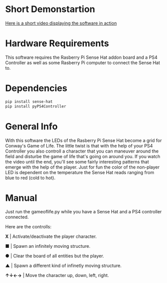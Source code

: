 # Short Demonstartion
[Here is a short video displaying the software in action](https://youtu.be/YGtlaHDe6AA)

# Hardware Requirements
This software requires the Rasberry Pi Sense Hat addon board and a PS4 Controller as well as some Rasberry Pi computer to connect the Sense Hat to.

# Dependencies

```bash
pip install sense-hat
pip install pyPS4Controller
```

# General Info
With this software the LEDs of the Rasberry Pi Sense Hat become a grid for Conway's Game of Life.
The little twist is that with the help of your PS4 Controller you also controll a character that you can maneuver around the field and disturbe the game of life that's going on around you.
If you watch the video until the end, you'll see some fairly interesting patterns that emerge with the help of the player.
Just for fun the color of the non-player LED is dependent on the temperature the Sense Hat reads ranging from blue to red (cold to hot).

# Manual

Just run the gameoflife.py while you have a Sense Hat and a PS4 controller connected.

Here are the controlls:

**X** | Activate/deactivate the player character.

**■** | Spawn an infinitely moving structure.

**●** | Clear the board of all entities but the player.

**▲** | Spawn a different kind of infinetly moving structure.

**↑↓←→** | Move the character up, down, left, right.

